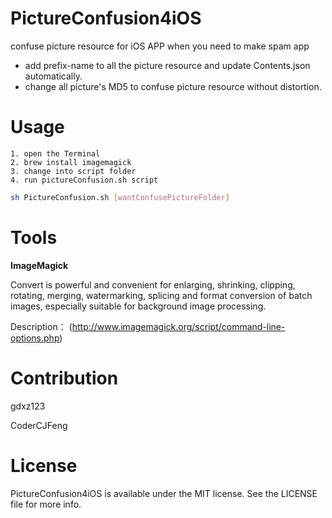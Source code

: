 # PictureConfusion4iOS
  confuse picture resource for iOS APP when you need to make spam app
  - add prefix-name to all the picture resource and update Contents.json automatically.
  - change all picture's MD5 to confuse picture resource without distortion.

# Usage
    1. open the Terminal
    2. brew install imagemagick
    3. change into script folder
    4. run pictureConfusion.sh script
  ```Bash Shell
  sh PictureConfusion.sh [wantConfusePictureFolder]
  ```
# Tools
**ImageMagick**

Convert is powerful and convenient for enlarging, shrinking, clipping, rotating, merging, watermarking, splicing and format conversion of batch images, especially suitable for background image processing.

Description： (<http://www.imagemagick.org/script/command-line-options.php>)

# Contribution
  gdxz123
  
  CoderCJFeng

# License
  PictureConfusion4iOS is available under the MIT license. See the LICENSE file for more info.
